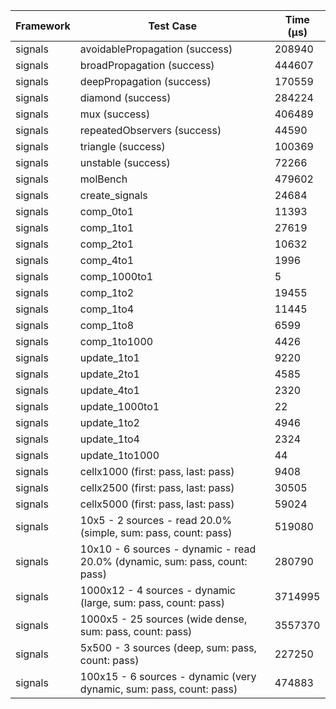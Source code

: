 | Framework | Test Case | Time (μs) |
| --- | --- | --- |
| signals | avoidablePropagation (success) | 208940 |
| signals | broadPropagation (success) | 444607 |
| signals | deepPropagation (success) | 170559 |
| signals | diamond (success) | 284224 |
| signals | mux (success) | 406489 |
| signals | repeatedObservers (success) | 44590 |
| signals | triangle (success) | 100369 |
| signals | unstable (success) | 72266 |
| signals | molBench | 479602 |
| signals | create_signals | 24684 |
| signals | comp_0to1 | 11393 |
| signals | comp_1to1 | 27619 |
| signals | comp_2to1 | 10632 |
| signals | comp_4to1 | 1996 |
| signals | comp_1000to1 | 5 |
| signals | comp_1to2 | 19455 |
| signals | comp_1to4 | 11445 |
| signals | comp_1to8 | 6599 |
| signals | comp_1to1000 | 4426 |
| signals | update_1to1 | 9220 |
| signals | update_2to1 | 4585 |
| signals | update_4to1 | 2320 |
| signals | update_1000to1 | 22 |
| signals | update_1to2 | 4946 |
| signals | update_1to4 | 2324 |
| signals | update_1to1000 | 44 |
| signals | cellx1000 (first: pass, last: pass) | 9408 |
| signals | cellx2500 (first: pass, last: pass) | 30505 |
| signals | cellx5000 (first: pass, last: pass) | 59024 |
| signals | 10x5 - 2 sources - read 20.0% (simple, sum: pass, count: pass) | 519080 |
| signals | 10x10 - 6 sources - dynamic - read 20.0% (dynamic, sum: pass, count: pass) | 280790 |
| signals | 1000x12 - 4 sources - dynamic (large, sum: pass, count: pass) | 3714995 |
| signals | 1000x5 - 25 sources (wide dense, sum: pass, count: pass) | 3557370 |
| signals | 5x500 - 3 sources (deep, sum: pass, count: pass) | 227250 |
| signals | 100x15 - 6 sources - dynamic (very dynamic, sum: pass, count: pass) | 474883 |
